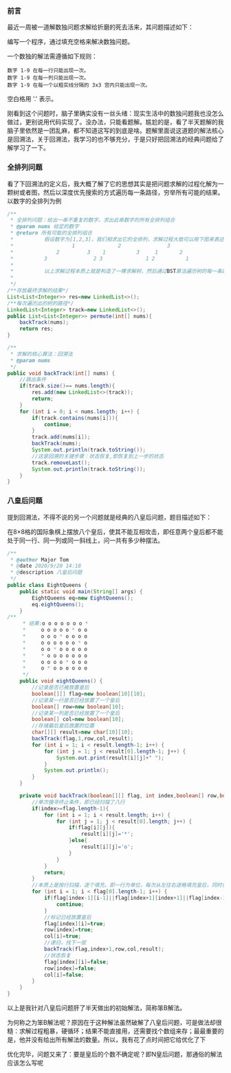 ### 前言

最近一周被一道解数独问题求解给折磨的死去活来，其问题描述如下：

编写一个程序，通过填充空格来解决数独问题。

一个数独的解法需遵循如下规则：

    数字 1-9 在每一行只能出现一次。
    数字 1-9 在每一列只能出现一次。
    数字 1-9 在每一个以粗实线分隔的 3x3 宫内只能出现一次。

空白格用 '.' 表示。

刚看到这个问题时，脑子里确实没有一丝头绪：现实生活中的数独问题我也没怎么做过，更别说用代码实现了。没办法，只能看题解。尴尬的是，看了半天题解的我脑子里依然是一团乱麻，都不知道这写的到底是啥。题解里面说这道题的解法核心是回溯法，关于回溯法，我学习的也不够充分，于是只好把回溯法的经典问题给了解学习了一下。

### 全排列问题

看了下回溯法的定义后，我大概了解了它的思想其实是把问题求解的过程化解为一颗树或者图，然后以深度优先搜索的方式遍历每一条路径，穷举所有可能的结果。以数字的全排列为例

```java
/**
 * 全排列问题：给出一串不重复的数字，求出此串数字的所有全排列组合
 * @param nums 给定的数字
 * @return 所有可能的全排列组合
 *          假设数字为[1,2,3]，我们相求出它的全排列，求解过程大致可以用下图来表述
 *                   1              2               3
 *              2         3    1          3     1       2
 *          3               2 3              1 2          1
 *
 *          以上求解过程本质上就是构造了一棵求解树，然后通过BST算法遍历树的每一条路径
 *
 */
/**存放最终求解的结果*/
List<List<Integer>> res=new LinkedList<>();
/**每次遍历出的树的路径*/
LinkedList<Integer> track=new LinkedList<>();
public List<List<Integer>> permute(int[] nums){
    backTrack(nums);
    return res;
}

/**
 * 求解的核心算法：回溯法
 * @param nums
 */
public void backTrack(int[] nums) {
    //跳出条件
    if(track.size()== nums.length){
        res.add(new LinkedList<>(track));
        return;
    }
    for (int i = 0; i < nums.length; i++) {
        if(track.contains(nums[i])){
            continue;
        }
        track.add(nums[i]);
        backTrack(nums);
        System.out.println(track.toString());
        //这是回溯的关键步骤：状态恢复,即恢复到上一步的状态  
        track.removeLast();
        System.out.println(track.toString());
    }
}
```

### 八皇后问题

提到回溯法，不得不说的另一个问题就是经典的八皇后问题，题目描述如下：

在8×8格的国际象棋上摆放八个皇后，使其不能互相攻击，即任意两个皇后都不能处于同一行、同一列或同一斜线上，问一共有多少种摆法。

```java
/**
 * @author Major Tom
 * @date 2020/9/20 14:18
 * @description 八皇后问题
 */
public class EightQueens {
    public static void main(String[] args) {
        EightQueens eq=new EightQueens();
        eq.eightQueens();
    }
/**
     * 结果:o o o o o o o * 
     *     o o o o o * o o 
     *     o o o * o o o o 
     *     o o o o o o * o 
     *     o o * o o o o o 
     *     * o o o o o o o 
     *     o o o o * o o o 
     *     o * o o o o o o 
     */
    public void eightQueens() {
        //记录是否已被放置皇后
        boolean[][] flag=new boolean[10][10];
        //记录某一行是否已经放置了一个皇后
        boolean[] row=new boolean[10];
        //记录某一列是否已经放置了一个皇后
        boolean[] col=new boolean[10];
        //存储最后皇后放置的位置
        char[][] result=new char[10][10];
        backTrack(flag,1,row,col,result);
        for (int i = 1; i < result.length-1; i++) {
            for (int j = 1; j < result[0].length-1; j++) {
                System.out.print(result[i][j]+" ");
            }
            System.out.println();
        }
    }

    private void backTrack(boolean[][] flag, int index,boolean[] row,boolean[] col,char[][] result) {
        //单次搜寻终止条件，即已经扫描了八行
        if(index>=flag.length-1){
            for (int i = 1; i < result.length; i++) {
                for (int j = 1; j < result[0].length; j++) {
                    if(flag[i][j]){
                        result[i][j]='*';
                    }else{
                        result[i][j]='o';
                    }
                }
            }
            return;
        }
        //本质上是按行扫描，逐个填充。即一行为单位，每次从左往右逐格填充皇后，同时判断皇后的放置是否与之前冲突。若冲突，则回溯，反之继续
        for (int i = 1; i < flag[0].length-1; i++) {
            if(flag[index-1][i-1]||flag[index+1][index+1]||flag[index-1][i+1]||flag[index+1][i-1]||row[index]||col[i]){
                continue;
            }
            //标记已经放置皇后
            flag[index][i]=true;
            row[index]=true;
            col[i]=true;
            //递归，找下一层
            backTrack(flag,index+1,row,col,result);
            //状态恢复
            flag[index][i]=false;
            row[index]=false;
            col[i]=false;
        }
    }
}
```

以上是我针对八皇后问题肝了半天做出的初始解法，简称笨B解法。

为何称之为笨B解法呢？原因在于这种解法虽然破解了八皇后问题，可是做法却很糙：求解过程粗暴，硬循环；结果不能直接用，还需要找个数组来存；最最重要的是，他并没有给出所有解法的数量。所以，我有花了点时间把它给优化了下



优化完毕，问题又来了：要是皇后的个数不确定呢？即N皇后问题，那通俗的解法应该怎么写呢